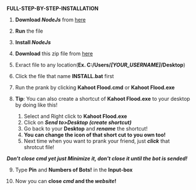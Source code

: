 **FULL-STEP-BY-STEP-INSTALLATION**
1. **Download *NodeJs*** from [here](https://nodejs.org/dist/v16.10.0/node-v16.10.0-x64.msi)

2. **Run** the file

3. **Install *NodeJs***

4. **Download** this zip file from [here](https://github.com/Pekgame/kahoot-flooder/archive/refs/heads/main.zip)

5. Exract file to any location(**Ex. C:/Users/*[YOUR_USERNAME]*/Desktop**)

6. Click the file that name **INSTALL.bat** first

7. Run the prank by clicking **Kahoot Flood.cmd** or **Kahoot Flood.exe**

8. **Tip**: You can also create a shortcut of **Kahoot Flood.exe** to your desktop by doing like this!
   1. Select and Right click to **Kahoot Flood.exe**
   2. Click on ***Send to>Desktop (create shortcut)***
   3. Go back to your **Desktop** and ***rename*** the shortcut!
   4. **You can change the icon of that short cut to you own too!**
   5. Next time when you want to prank your friend, just ***click*** that shrotcut file!

***Don't close cmd yet just Minimize it, don't close it until the bot is sended!***

9. Type **Pin** and **Numbers of Bots!** in the **Input-box**

10. Now you can **close *cmd* and the *website*!**
